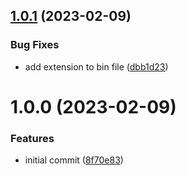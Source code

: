 ## [1.0.1](https://github.com/DASPRiD/ssm-manager/compare/v1.0.0...v1.0.1) (2023-02-09)


### Bug Fixes

* add extension to bin file ([dbb1d23](https://github.com/DASPRiD/ssm-manager/commit/dbb1d23b38c9b9f29d6bb4d81364caf554ab3ce1))

# 1.0.0 (2023-02-09)


### Features

* initial commit ([8f70e83](https://github.com/DASPRiD/ssm-manager/commit/8f70e83acb5111fab5ca8f15d730226f2b713975))
